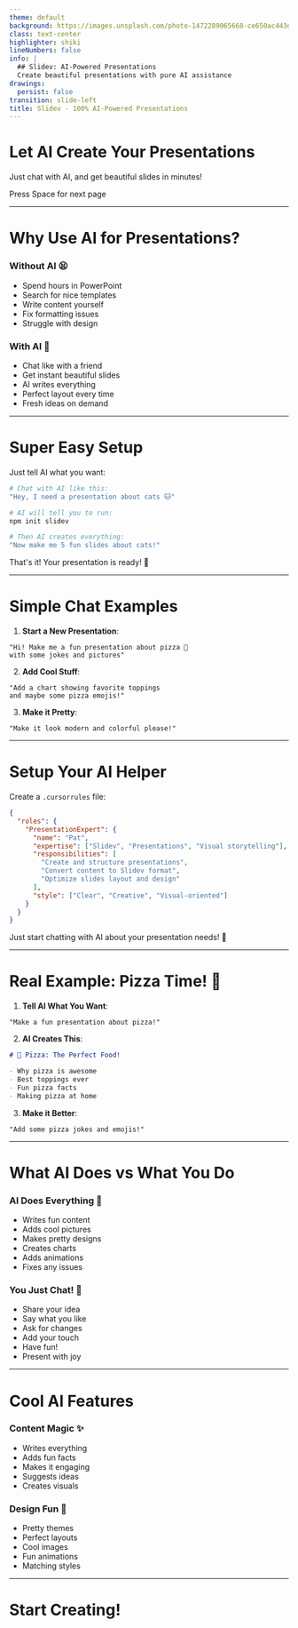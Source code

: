 ```yaml
---
theme: default
background: https://images.unsplash.com/photo-1472289065668-ce650ac443d2?q=80&w=2969&auto=format&fit=crop&ixlib=rb-4.0.3&ixid=M3wxMjA3fDB8MHxwaG90by1wYWdlfHx8fGVufDB8fHx8fA%3D%3D
class: text-center
highlighter: shiki
lineNumbers: false
info: |
  ## Slidev: AI-Powered Presentations
  Create beautiful presentations with pure AI assistance
drawings:
  persist: false
transition: slide-left
title: Slidev - 100% AI-Powered Presentations
---
```


# Let AI Create Your Presentations

Just chat with AI, and get beautiful slides in minutes!

<div class="pt-12">
  <span @click="$slidev.nav.next" class="px-2 py-1 rounded cursor-pointer" hover="bg-white bg-opacity-10">
    Press Space for next page <carbon:arrow-right class="inline"/>
  </span>
</div>

---

# Why Use AI for Presentations?

<div class="grid grid-cols-2 gap-4">
<div>

### Without AI 😫

- Spend hours in PowerPoint
- Search for nice templates
- Write content yourself
- Fix formatting issues
- Struggle with design

</div>
<div>

### With AI 🤖

- Chat like with a friend
- Get instant beautiful slides
- AI writes everything
- Perfect layout every time
- Fresh ideas on demand

</div>
</div>

---

# Super Easy Setup

Just tell AI what you want:

```bash
# Chat with AI like this:
"Hey, I need a presentation about cats 🐱"

# AI will tell you to run:
npm init slidev

# Then AI creates everything:
"Now make me 5 fun slides about cats!"
```

That's it! Your presentation is ready! 🎉

---

# Simple Chat Examples

1. **Start a New Presentation**:

```
"Hi! Make me a fun presentation about pizza 🍕
with some jokes and pictures"
```

2. **Add Cool Stuff**:

```
"Add a chart showing favorite toppings
and maybe some pizza emojis!"
```

3. **Make it Pretty**:

```
"Make it look modern and colorful please!"
```

---

# Setup Your AI Helper

Create a `.cursorrules` file:

```json
{
  "roles": {
    "PresentationExpert": {
      "name": "Pat",
      "expertise": ["Slidev", "Presentations", "Visual storytelling"],
      "responsibilities": [
        "Create and structure presentations",
        "Convert content to Slidev format",
        "Optimize slides layout and design"
      ],
      "style": ["Clear", "Creative", "Visual-oriented"]
    }
  }
}
```

Just start chatting with AI about your presentation needs! 🎯

---

# Real Example: Pizza Time! 🍕

1. **Tell AI What You Want**:

```
"Make a fun presentation about pizza!"
```

2. **AI Creates This**:

```markdown
# 🍕 Pizza: The Perfect Food!

- Why pizza is awesome
- Best toppings ever
- Fun pizza facts
- Making pizza at home
```

3. **Make it Better**:

```
"Add some pizza jokes and emojis!"
```

---

# What AI Does vs What You Do

<div class="grid grid-cols-2 gap-4">
<div>

### AI Does Everything 🤖

- Writes fun content
- Adds cool pictures
- Makes pretty designs
- Creates charts
- Adds animations
- Fixes any issues

</div>
<div>

### You Just Chat! 💬

- Share your idea
- Say what you like
- Ask for changes
- Add your touch
- Have fun!
- Present with joy

</div>
</div>

---

# Cool AI Features

<div class="grid grid-cols-2 gap-4">
<div>

### Content Magic ✨

- Writes everything
- Adds fun facts
- Makes it engaging
- Suggests ideas
- Creates visuals

</div>
<div>

### Design Fun 🎨

- Pretty themes
- Perfect layouts
- Cool images
- Fun animations
- Matching styles

</div>
</div>

---

# Start Creating!
